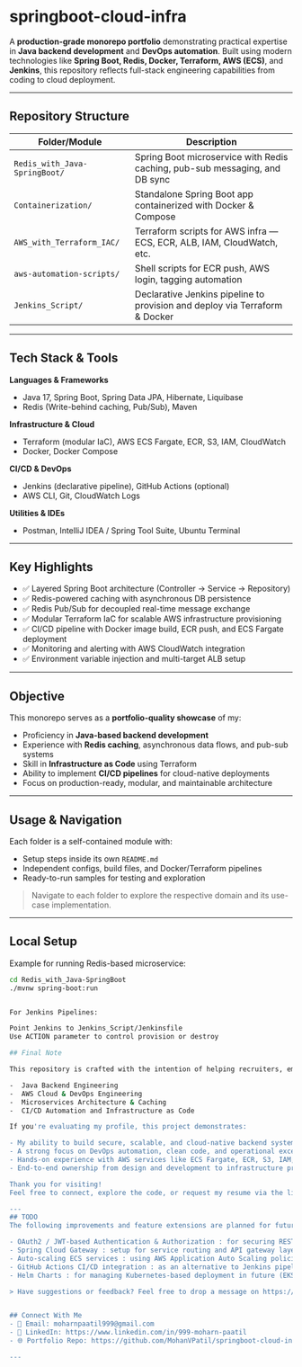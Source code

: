 # springboot-cloud-infra

A **production-grade monorepo portfolio** demonstrating practical expertise in **Java backend development** and **DevOps automation**. Built using modern technologies like **Spring Boot, Redis, Docker, Terraform, AWS (ECS)**, and **Jenkins**, this repository reflects full-stack engineering capabilities from coding to cloud deployment.

---

## Repository Structure

| Folder/Module                   | Description                                                                 |
|--------------------------------|-----------------------------------------------------------------------------|
| `Redis_with_Java-SpringBoot/`  | Spring Boot microservice with Redis caching, pub-sub messaging, and DB sync |
| `Containerization/`            | Standalone Spring Boot app containerized with Docker & Compose              |
| `AWS_with_Terraform_IAC/`      | Terraform scripts for AWS infra — ECS, ECR, ALB, IAM, CloudWatch, etc.      |
| `aws-automation-scripts/`      | Shell scripts for ECR push, AWS login, tagging automation                   |
| `Jenkins_Script/`              | Declarative Jenkins pipeline to provision and deploy via Terraform & Docker |

---

## Tech Stack & Tools

**Languages & Frameworks**  
- Java 17, Spring Boot, Spring Data JPA, Hibernate, Liquibase  
- Redis (Write-behind caching, Pub/Sub), Maven  

**Infrastructure & Cloud**  
- Terraform (modular IaC), AWS ECS Fargate, ECR, S3, IAM, CloudWatch  
- Docker, Docker Compose  

**CI/CD & DevOps**  
- Jenkins (declarative pipeline), GitHub Actions (optional)  
- AWS CLI, Git, CloudWatch Logs  

**Utilities & IDEs**  
- Postman, IntelliJ IDEA / Spring Tool Suite, Ubuntu Terminal  

---

## Key Highlights

- ✅ Layered Spring Boot architecture (Controller → Service → Repository)
- ✅ Redis-powered caching with asynchronous DB persistence
- ✅ Redis Pub/Sub for decoupled real-time message exchange
- ✅ Modular Terraform IaC for scalable AWS infrastructure provisioning
- ✅ CI/CD pipeline with Docker image build, ECR push, and ECS Fargate deployment
- ✅ Monitoring and alerting with AWS CloudWatch integration
- ✅ Environment variable injection and multi-target ALB setup

---

## Objective

This monorepo serves as a **portfolio-quality showcase** of my:

- Proficiency in **Java-based backend development**
- Experience with **Redis caching**, asynchronous data flows, and pub-sub systems
- Skill in **Infrastructure as Code** using Terraform
- Ability to implement **CI/CD pipelines** for cloud-native deployments
- Focus on production-ready, modular, and maintainable architecture

---

## Usage & Navigation

Each folder is a self-contained module with:

- Setup steps inside its own `README.md`
- Independent configs, build files, and Docker/Terraform pipelines
- Ready-to-run samples for testing and exploration

> Navigate to each folder to explore the respective domain and its use-case implementation.

---
## Local Setup

Example for running Redis-based microservice:

```bash
cd Redis_with_Java-SpringBoot
./mvnw spring-boot:run


For Jenkins Pipelines:

Point Jenkins to Jenkins_Script/Jenkinsfile
Use ACTION parameter to control provision or destroy

## Final Note

This repository is crafted with the intention of helping recruiters, employers, and technical leaders assess my real-world expertise in:

-  Java Backend Engineering
-  AWS Cloud & DevOps Engineering
-  Microservices Architecture & Caching
-  CI/CD Automation and Infrastructure as Code

If you're evaluating my profile, this project demonstrates:

- My ability to build secure, scalable, and cloud-native backend systems
- A strong focus on DevOps automation, clean code, and operational excellence
- Hands-on experience with AWS services like ECS Fargate, ECR, S3, IAM, CloudWatch, and SES
- End-to-end ownership from design and development to infrastructure provisioning and production deployment

Thank you for visiting!  
Feel free to connect, explore the code, or request my resume via the links above.

---
## TODO
The following improvements and feature extensions are planned for future iterations:

- OAuth2 / JWT-based Authentication & Authorization : for securing REST APIs  
- Spring Cloud Gateway : setup for service routing and API gateway layer   
- Auto-scaling ECS services : using AWS Application Auto Scaling policies  
- GitHub Actions CI/CD integration : as an alternative to Jenkins pipelines  
- Helm Charts : for managing Kubernetes-based deployment in future (EKS)

> Have suggestions or feedback? Feel free to drop a message on https://www.linkedin.com/in/999-moharn-paatil


## Connect With Me
- 📧 Email: moharnpaatil999@gmail.com
- 💼 LinkedIn: https://www.linkedin.com/in/999-moharn-paatil
- 🌐 Portfolio Repo: https://github.com/MohanVPatil/springboot-cloud-infra

---
